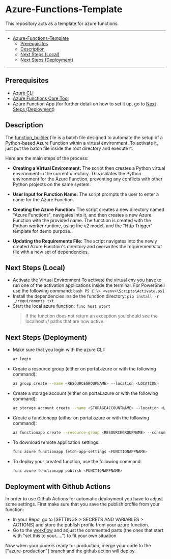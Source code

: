 # Azure-Functions-Template
This repository acts as a template for azure functions.

---
- [Azure-Functions-Template](#azure-functions-template)
  - [Prerequisites](#prerequisites)
  - [Description](#description)
  - [Next Steps (Local)](#next-steps-local)
  - [Next Steps (Deployment)](#next-steps-deployment)

---

## Prerequisites
- [Azure CLI](https://learn.microsoft.com/en-us/cli/azure/install-azure-cli)
- [Azure Functions Core Tool](https://learn.microsoft.com/en-us/azure/azure-functions/functions-run-local?tabs=windows%2Cisolated-process%2Cnode-v4%2Cpython-v2%2Chttp-trigger%2Ccontainer-apps&pivots=programming-language-python)
- Azure Function App (for further detail on how to set it up, go to [Next Steps (Deployment)](https://github.com/binaryrain-net/Azure-Functions-Template?tab=readme-ov-file#next-steps-deployment)

## Description
The [function_builder](function_builder.bat) file is a batch file designed to automate the setup of a Python-based Azure Function within a virtual environment. To activate it, just put the batch file inside the root directory and execute it. 

Here are the main steps of the process:

- **Creating a Virtual Environment:** The script then creates a Python virtual environment in the current directory. This isolates the Python environment for the Azure Function, preventing any conflicts with other Python projects on the same system.

- **User Input for Function Name:** The script prompts the user to enter a name for the Azure Function.

- **Creating the Azure Function:** The script creates a new directory named "Azure Functions", navigates into it, and then creates a new Azure Function with the provided name. The function is created with the Python worker runtime, using the v2 model, and the "Http Trigger" template for demo purpose..

- **Updating the Requirements File:** The script navigates into the newly created Azure Function's directory and overwrites the requirements.txt file with a new set of dependencies.

## Next Steps (Local)
- Activate the Virtual Environment
    To activate the virtual env you have to run one of the activation applications inside the terminal. For PowerShell use the following command:
        ```bash
        PS C:\> <venv>\Scripts\Activate.ps1
        ```
- Install the dependencies inside the function directory: `pip install -r ./requirements.txt`
- Start the local azure function: `func host start`
  > If the function does not return an exception you should see the localhost:// paths that are now active.

## Next Steps (Deployment)
- Make sure that you login with the azure CLI:
  ```bash
  az login
  ```
- Create a resource group (either on portal.azure or with the following command):
  ```bash
  az group create --name <RESOURCEGROUPNAME> --location <LOCATION>
  ```
- Create a storage account (either on portal.azure or with the following command):
  ```bash
  az storage account create --name <STORAGEACCOUNTNAME> --location <LOCATION> --resource-group <RESOURCEGROUPNAME> --sku Standard_LRS
  ```
- Create a functionapp (either on portal.azure or with the following command):
  ```bash
  az functionapp create --resource-group <RESOURCEGROUPNAME> --consumption-plan-location <LOCATION> --runtime <RUNTIME> --functions-version 3 --name <FUNCTIONAPPNAME> --storage-account <STORAGEACCOUNTNAME> --os-type Linux
  ```
- To download remote application settings:
  ```bash
  func azure functionapp fetch-app-settings <FUNCTIONAPPNAME>
  ```
- To deploy your created function, use the following command:
  ```bash
  func azure functionapp publish <FUNCTIONAPPNAME>
  ```

## Deployment with Github Actions
In order to use Github Actions for automatic deployment you have to adjust some settings.
First make sure that you save the publish profile from your function:
- In your Repo, go to [SETTINGS > SECRETS AND VARIABLES > ACTIONS] and store the publish profile from your azure function.
- Go to the [workflow](./.github/workflows/azure-functions.yml) and adjust the commented parts (the ones that start with "set this to your.....") to fit your own situation

Now when your code is ready for production, merge your code to the ["azure-production"] branch and the github action will deploy.
